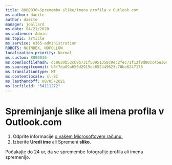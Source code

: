 ```yaml
---
title: 8000036»Sprememba slike/imena profila v Outlook.com
ms.author: daeite
author: daeite
manager: joallard
ms.date: 04/21/2020
ms.audience: Admin
ms.topic: article
ms.service: o365-administration
ROBOTS: NOINDEX, NOFOLLOW
localization_priority: Normal
ms.custom: 8000036
ms.openlocfilehash: dc8630b53c69b731f50951358c9ec2fec71f13f9d80cc45e30c5741c2a10de56
ms.sourcegitcommit: b5f7da89a650d2915dc652449623c78be6247175
ms.translationtype: MT
ms.contentlocale: sl-SI
ms.lasthandoff: 08/05/2021
ms.locfileid: "54111272"
---
```

# <a name="change-my-profile-picture-or-name-in-outlookcom"></a>Spreminjanje slike ali imena profila v Outlook.com

1. Odprite informacije [o vašem Microsoftovem računu.](https://go.microsoft.com/fwlink/p/?linkid=860841)
1. Izberite **Uredi ime** ali Spremeni **sliko**.

Počakajte do 24 ur, da se spremembe fotografije profila ali imena spremenijo.